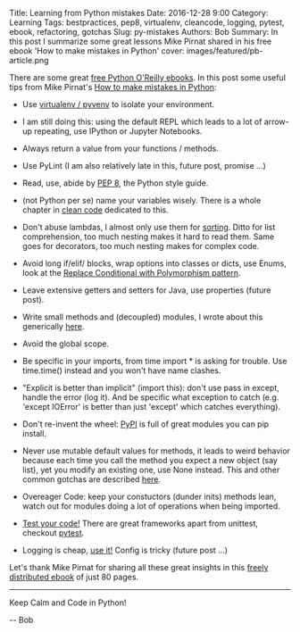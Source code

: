 Title: Learning from Python mistakes
Date: 2016-12-28 9:00
Category: Learning
Tags: bestpractices, pep8, virtualenv, cleancode, logging, pytest, ebook, refactoring, gotchas
Slug: py-mistakes
Authors: Bob
Summary: In this post I summarize some great lessons Mike Pirnat shared in his free ebook 'How to make mistakes in Python'
cover: images/featured/pb-article.png

There are some great [free Python O'Reilly ebooks](http://www.oreilly.com/programming/free/). In this post some useful tips from Mike Pirnat's [How to make mistakes in Python](http://www.oreilly.com/programming/free/how-to-make-mistakes-in-python.csp?intcmp=il-prog-free-product-lgen_python_mistakes):

* Use [virtualenv / pyvenv](http://pybit.es/the-beauty-of-virtualenv.html) to isolate your environment.

* I am still doing this: using the default REPL which leads to a lot of arrow-up repeating, use IPython or Jupyter Notebooks.

* Always return a value from your functions / methods.

* Use PyLint (I am also relatively late in this, future post, promise ...)

* Read, use, abide by [PEP 8](https://www.python.org/dev/peps/pep-0008/), the Python style guide.

* (not Python per se) name your variables wisely. There is a whole chapter in [clean code](http://amzn.to/2nhxa1d) dedicated to this.

* Don't abuse lambdas, I almost only use them for [sorting](https://docs.python.org/3/howto/sorting.html). Ditto for list comprehension, too much nesting makes it hard to read them. Same goes for decorators, too much nesting makes for complex code.

* Avoid long if/elif/ blocks, wrap options into classes or dicts, use Enums, look at the [Replace Conditional with Polymorphism pattern](http://refactoring.com/catalog/replaceConditionalWithPolymorphism.html).

* Leave extensive getters and setters for Java, use properties (future post).

* Write small methods and (decoupled) modules, I wrote about this generically [here](http://bobbelderbos.com/2016/03/building-maintainable-software/).

* Avoid the global scope.

* Be specific in your imports, from time import * is asking for trouble. Use time.time() instead and you won't have name clashes.

* "Explicit is better than implicit" (import this): don't use pass in except, handle the error (log it). And be specific what exception to catch (e.g. 'except IOError' is better than just 'except' which catches everything).

* Don't re-invent the wheel: [PyPI](https://pypi.python.org) is full of great modules you can pip install.

* Never use mutable default values for methods, it leads to weird behavior because each time you call the method you expect a new object (say list), yet you modify an existing one, use None instead. This and other common gotchas are described [here](http://docs.python-guide.org/en/latest/writing/gotchas/).

* Overeager Code: keep your constuctors (dunder inits) methods lean, watch out for modules doing a lot of operations when being imported. 

* [Test your code!](http://docs.python-guide.org/en/latest/writing/tests/) There are great frameworks apart from unittest, checkout [pytest](http://docs.pytest.org/en/latest/).

* Logging is cheap, [use it!](https://docs.python.org/3.5/library/logging.html) Config is tricky (future post ...)

Let's thank Mike Pirnat for sharing all these great insights in this [freely distributed ebook](http://www.oreilly.com/programming/free/how-to-make-mistakes-in-python.csp?intcmp=il-prog-free-product-lgen_python_mistakes) of just 80 pages.

---

Keep Calm and Code in Python!

-- Bob
